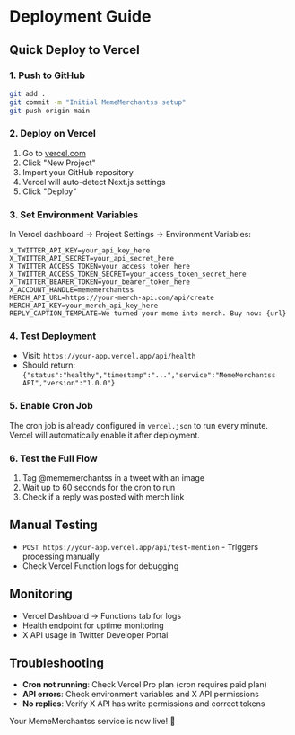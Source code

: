 # Deployment Guide

## Quick Deploy to Vercel

### 1. Push to GitHub
```bash
git add .
git commit -m "Initial MemeMerchantss setup"
git push origin main
```

### 2. Deploy on Vercel
1. Go to [vercel.com](https://vercel.com)
2. Click "New Project"
3. Import your GitHub repository
4. Vercel will auto-detect Next.js settings
5. Click "Deploy"

### 3. Set Environment Variables
In Vercel dashboard → Project Settings → Environment Variables:

```
X_TWITTER_API_KEY=your_api_key_here
X_TWITTER_API_SECRET=your_api_secret_here
X_TWITTER_ACCESS_TOKEN=your_access_token_here
X_TWITTER_ACCESS_TOKEN_SECRET=your_access_token_secret_here
X_TWITTER_BEARER_TOKEN=your_bearer_token_here
X_ACCOUNT_HANDLE=mememerchantss
MERCH_API_URL=https://your-merch-api.com/api/create
MERCH_API_KEY=your_merch_api_key_here
REPLY_CAPTION_TEMPLATE=We turned your meme into merch. Buy now: {url}
```

### 4. Test Deployment
- Visit: `https://your-app.vercel.app/api/health`
- Should return: `{"status":"healthy","timestamp":"...","service":"MemeMerchantss API","version":"1.0.0"}`

### 5. Enable Cron Job
The cron job is already configured in `vercel.json` to run every minute.
Vercel will automatically enable it after deployment.

### 6. Test the Full Flow
1. Tag @mememerchantss in a tweet with an image
2. Wait up to 60 seconds for the cron to run
3. Check if a reply was posted with merch link

## Manual Testing
- `POST https://your-app.vercel.app/api/test-mention` - Triggers processing manually
- Check Vercel Function logs for debugging

## Monitoring
- Vercel Dashboard → Functions tab for logs
- Health endpoint for uptime monitoring
- X API usage in Twitter Developer Portal

## Troubleshooting
- **Cron not running**: Check Vercel Pro plan (cron requires paid plan)
- **API errors**: Check environment variables and X API permissions
- **No replies**: Verify X API has write permissions and correct tokens

Your MemeMerchantss service is now live! 🚀
